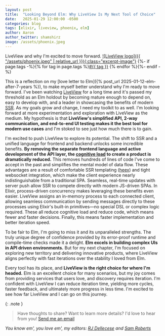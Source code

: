 ```yaml
---
layout: post
title:  "Looking Beyond Elm: Why LiveView Is My Next Tool of Choice"
date:   2025-01-29 12:00:00 -0500
categories: blog
tags: [elixir, liveview, phoenix, elm]
author: Aaron
author_twitter: shamshirz
image: /assets/phoenix.jpeg
---
```

LiveView and why I'm excited to move forward. [![LiveView logo]({{ "/assets/phoenix.jpeg" | relative_url }}){:class="excerpt-image"}](https://hexdocs.pm/phoenix_live_view/welcome.html) {%- if page.tags -%}{% for tag in page.tags %}<a href="{{site.baseurl}}/archive.html#{{tag | slugize}}">#{{ tag }}</a> {% endfor %}{%- endif -%}

<!-- Ends the excerpt text, it includes the image -->


This is a reflection on my [love letter to Elm]({% post_url 2025-01-12-elm-after-7-years %}), to make myself better understand why I'm ready to move forward. I've been watching [LiveView](https://hexdocs.pm/phoenix_live_view/welcome.html) for a long time and it's passed my threshold as an Elm holdout by becoming mature enough to depend on, easy to develop with, and a leader in showcasing the benefits of modern [SSR](https://nextjs.org/docs/pages/building-your-application/rendering/server-side-rendering). As my goals grow and change, I need my toolkit to as well. I'm looking forward at more experimentation and exploration with LiveView as the medium. My hypothesis is that **LiveView's simplified API, 2-way communication, and end-to-end UI testing makes it the best tool for modern use cases** and I'm stoked to see just how much there is to gain.

I'm excited to push LiveView to explore its potential. The shift to SSR and a unified language for frontend and backend unlocks some incredible benefits. **By removing the separate frontend language and active development of the API layer, the [cognitive load](https://minds.md/zakirullin/cognitive) to create a product is dramatically reduced.** This removes hundreds of lines of code I've come to accept in the past and simplifies the mental model of data flow. These advantages are a result of comfortable SSR templating ([heex](https://hexdocs.pm/phoenix/components.html#heex)) and tight websocket integration, which make the client experience nearly indistinguishable from a traditional SPA. Seamless, real-time updates with server push allow SSR to compete directly with modern JS-driven SPAs. In Elixir, process-driven concurrency makes leveraging these benefits even easier. LiveView assigns an in-memory process to each connected client, allowing seamless communication by sending messages directly to these processes using Elixir's built-in primitives—no special DSL or complex logic required. These all reduce cognitive load and reduce code, which means fewer and faster decisions. Finally, this means faster implementation and better iteration speed.

To be fair to Elm, I'm going to miss it and its unparalleled strengths. The truly unique degree of confidence provided by its error-proof runtime and compile-time checks made it a delight. **Elm excels in building complex UIs in API driven environments.** But for my next chapter, I'm focused on exploring new territory and delivering innovative products, where LiveView aligns perfectly with fast iterations over the stability I loved from Elm.

Every tool has its place, and **LiveView is the right choice for where I'm headed.** Elm is an excellent choice for many scenarios, but my joy comes from providing services that users love, and discovery requires iteration. I'm confident with LiveView I can reduce iteration time, yielding more cycles, faster feedback, and ultimately more progress in less time. I'm excited to see how far LiveView and I can go on this journey.

{: .note }
> Have thoughts to share? Want to learn more details? I'd love to hear from you! [Send me an email](mailto:aaron.a.votre@gmail.com)

*You know em', you love em', my editors: [RJ Dellecese](https://github.com/rjdellecese) and [Sam Roberts](https://github.com/samgqroberts)*
